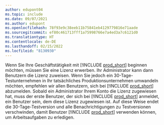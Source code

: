 ```yaml
---
author: edupont04
ms.topic: include
ms.date: 09/07/2021
ms.author: edupont
ms.openlocfilehash: 78f93e9c38eeb11b75841eb4129779816e71aade
ms.sourcegitcommit: ef80c461713fff1a75998766e7a4ed3a7c6121d0
ms.translationtype: HT
ms.contentlocale: de-DE
ms.lasthandoff: 02/15/2022
ms.locfileid: "8130930"
---
```

Wenn Sie Ihre Geschäftstätigkeit mit [!INCLUDE [prod_short](../includes/prod_short.md)] beginnen möchten, müssen Sie eine Lizenz erwerben. Ihr Administrator kann dann Benutzern die Lizenz zuweisen. Wenn Sie jedoch ein 30-Tage-Testunternehmen in Ihr tatsächliches Produktionsunternehmen umwandeln möchten, empfehlen wir allen Benutzern, sich bei [!INCLUDE [prod_short](../includes/prod_short.md)] abzumelden. Sobald ein Administrator Ihrem Konto die Lizenz zugewiesen hat, muss der erste Benutzer, der sich bei [!INCLUDE [prod_short](../includes/prod_short.md)] anmeldet, ein Benutzer sein, dem diese Lizenz zugewiesen ist. Auf diese Weise endet die 30-Tage-Testversion und alle Benachrichtigungen zu Testversionen verschwinden, damit Benutzer [!INCLUDE [prod_short](../includes/prod_short.md)] verwenden können, um Arbeitsaufgaben zu erledigen.
